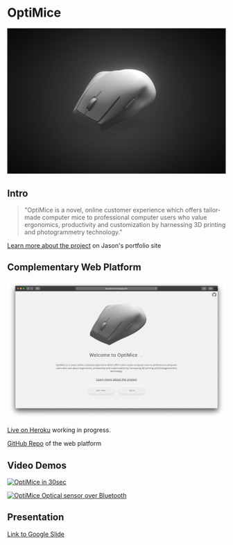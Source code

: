 # OptiMice

![OptiMice](README/optimice_render.png)

## Intro

> "OptiMice is a novel, online customer experience which offers tailor-made computer mice to professional computer users who value ergonomics, productivity and customization by harnessing 3D printing and photogrammetry technology."

[Learn more about the project](https://jasontsemf.github.io/optimice.html) on Jason's portfolio site

## Complementary Web Platform

![Web Platform](README/homepage.png)

[Live on Heroku](https://optimice.herokuapp.com/) working in progress.

[GitHub Repo](https://github.com/jasontsemf/OptimiceDashboard) of the web platform

## Video Demos

[![OptiMice in 30sec](http://img.youtube.com/vi/HUqzL-0pyRI/0.jpg)](http://www.youtube.com/watch?v=HUqzL-0pyRI "OptiMice in 30sec")

[![OptiMice Optical sensor over Bluetooth](http://img.youtube.com/vi/QQ9oYC2MPyM/0.jpg)](http://www.youtube.com/watch?v=QQ9oYC2MPyM "OptiMice Optical sensor over Bluetooth")

## Presentation

[Link to Google Slide](https://docs.google.com/presentation/d/1tQIoXVUgUf5d4TsgJXfUaHyZ3wD5bcfRX4gObf0h1YQ/edit?usp=sharing "OptiMice - Prototyping Electronics Devices Final Present")
